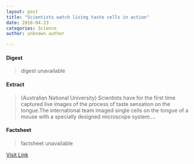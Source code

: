 ```yaml
---
layout: post
title: "Scientists watch living taste cells in action"
date: 2016-04-23
categories: Science
author: unknown author

---
```



#### Digest
>digest unavailable

#### Extract
>(Australian National University) Scientists have for the first time captured live images of the process of taste sensation on the tongue.The international team imaged single cells on the tongue of a mouse with a specially designed microscope system....

#### Factsheet
>factsheet unavailable

[Visit Link](http://www.eurekalert.org/pub_releases/2015-04/anu-swl042215.php)


